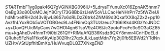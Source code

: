 $START$mbF1yg0pak46Q7gVGlNXBG096lU+5LdryaTYunuXc016ZpnAK5hnm7OeBg33o80DoMCJejY8Ory173G8Bb6zLIeW5oVLLCaoHeNHrPrr7z5tWZleUihdMIrxelfRH2d43v9jwL86S7o6dRLDzZ6trk4ZNM69d3QxafXX8qZ2x2+pp10AvzfhLYoxROb5uVOTGBGec9La4FNimOq3TUzlzeuz7tt66lKkd4KGzYoJNDC+y+DovQFUidMyCaxs7wGHOl4gn6TspV9z4O6/Jc3potoPcoFe3oSO3aGZ85mu+kgAheDv4fnmTr9i0bi261QY+RIMuAfQB36Ksdz8QXY8mmr4CnHDoELdQRuhe5FzNa1Ftkx6KyAlp302Rhr27qckJLkLaqtMdn7Yg2tj0fb5EBWd2YTdNnUZHtvVStUpfhItBmXp/HuWvuqDLQZ7XNxg$END$